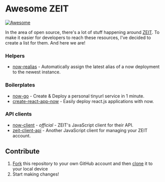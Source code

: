 # Awesome ZEIT

[![Awesome](https://cdn.rawgit.com/sindresorhus/awesome/d7305f38d29fed78fa85652e3a63e154dd8e8829/media/badge.svg)](https://github.com/sindresorhus/awesome)

In the area of open source, there's a lot of stuff happening around [ZEIT](https://zeit.co). To make it easier for developers to reach these resources, I've decided to create a list for them. And here we are!

### Helpers

- [now-realias](https://github.com/remy/now-realias) - Automatically assign the latest alias of a now deployment to the newest instance.

### Boilerplates

- [now-go](https://github.com/amio/now-go) - Create & Deploy a personal tinyurl service in 1 minute.
- [create-react-app-now](https://github.com/xkawi/create-react-app-now) - Easily deploy react.js applications with now.

### API clients

- [now-client](https://github.com/zeit/now-client) - *official* - ZEIT's JavaScript client for their API.
- [zeit-client-api](https://github.com/massless/zeit-client-api) - Another JavaScript client for managing your ZEIT account.

## Contribute

1. [Fork](https://help.github.com/articles/fork-a-repo/) this repository to your own GitHub account and then [clone](https://help.github.com/articles/cloning-a-repository/) it to your local device
2. Start making changes!
